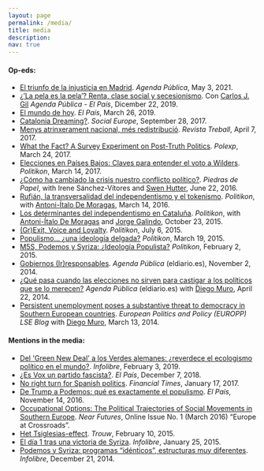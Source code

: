 ```yaml
---
layout: page
permalink: /media/
title: media
description: 
nav: true
---
```


#### Op-eds:

* [El triunfo de la injusticia en Madrid](https://agendapublica.es/el-triunfo-de-la-injusticia-en-madrid/).  _Agenda Pública_, May 3, 2021.
* [¿’La pela es la pela’? Renta, clase social y secesionismo](http://agendapublica.elpais.com/la-pela-es-la-pela-renta-clase-social-y-secesionismo/). Con [Carlos J. Gil](https://me.eui.eu/carlos-javier-gil-hernandez/) _Agenda Pública - El País_, Dicember 22, 2019.
* [El mundo de hoy](https://elpais.com/elpais/2019/03/25/opinion/1553524807_877132.html). _El País_, March 26, 2019.
* [Catalonia Dreaming?](https://www.socialeurope.eu/catalonia-dreaming). _Social Europe_, September 28, 2017.
* [Menys atrinxerament nacional, més redistribució](http://revistatreball.cat/menys-atrinxerament-nacional-mes-redistribucio/). _Revista Treball_, April 7, 2017.
* [What the Fact? A Survey Experiment on Post-Truth Politics](http://www.ub.edu/polexp/what-the-fact-a-survey-experiment-on-post-truth-politics/). _Polexp_, March 24, 2017.
* [Elecciones en Países Bajos: Claves para entender el voto a Wilders](http://politikon.es/2017/03/14/elecciones-en-paises-bajos-claves-para-entender-el-voto-a-wilders/). _Politikon_, March 14, 2017.
* [¿Cómo ha cambiado la crisis nuestro conflicto político?](http://www.eldiario.es/piedrasdepapel/Conflicto-Politico-Espana-campanas-electorales_6_529207096.html). _Piedras de Papel_, with Irene Sánchez-Vítores and [Swen Hutter](http://www.swen-hutter.eu), June 22, 2016.
* [Rufián, la transversalidad del independentismo y el tokenismo](http://politikon.es/2016/03/14/rufian-la-transversalidad-del-independentismo-y-el-tokenismo/). _Politikon_, with [Antoni-Ítalo De Moragas](https://sites.google.com/site/antoniitalodemoragas/), March 14, 2016.
* [Los determinantes del independentismo en Cataluña](http://politikon.es/2015/10/23/los-determinantes-del-independentismo-en-cataluna/). _Politikon_, with [Antoni-Ítalo De Moragas](https://sites.google.com/site/antoniitalodemoragas/) and [Jorge Galindo](https://elpais.com/autor/jorge_galindo/a), October 23, 2015.
* [(Gr)Exit, Voice and Loyalty](http://politikon.es/2015/07/06/grexit-voice-and-loyalty/). _Politikon_, July 6, 2015.
* [Populismo… ¿una ideología delgada?](http://politikon.es/2015/03/19/populismo-una-ideologia-delgada/) _Politikon_, March 19, 2015.
* [M5S, Podemos y Syriza: ¿Ideología Populista?](http://politikon.es/2015/02/02/m5s-podemos-y-syriza-ideologia-populista/) _Politikon_, February 2, 2015.
* [Gobiernos (Ir)responsables](http://www.eldiario.es/agendapublica/nueva-politica/Gobiernos-Irresponsables_0_320218258.html). _Agenda Pública_ (eldiario.es), November 2, 2014.
* [¿Qué pasa cuando las elecciones no sirven para castigar a los políticos que se lo merecen?](http://www.eldiario.es/agendapublica/nueva-politica/elecciones-sirven-castigar-politicos-merecen_0_251974853.html) _Agenda Pública_ (eldiario.es) with [Diego Muro](https://diegomuro.com), April 22, 2014.
* [Persistent unemployment poses a substantive threat to democracy in Southern European countries](http://blogs.lse.ac.uk/europpblog/2014/03/13/persistent-unemployment-poses-a-substantive-threat-to-democracy-in-southern-european-countries/). _European Politics and Policy (EUROPP) LSE Blog_ with [Diego Muro](https://diegomuro.com), March 13, 2014.


#### Mentions in the media:

* [Del 'Green New Deal' a los Verdes alemanes: ¿reverdece el ecologismo político en el mundo?](https://www.infolibre.es/noticias/politica/2019/01/30/del_green_new_deal_los_verdes_alemanes_esta_reverdeciendo_ecologismo_politico_mundo_91162_1012.html). _Infolibre_, February 3, 2019.
* [¿Es Vox un partido fascista?](https://elpais.com/politica/2018/12/05/actualidad/1544044017_653308.html). _El País_, December 7, 2018.
* [No right turn for Spanish politics](https://www.ft.com/content/414246f6-dbe4-11e6-86ac-f253db7791c6). _Financial Times_, January 17, 2017.
* [De Trump a Podemos: qué es exactamente el populismo](http://politica.elpais.com/politica/2016/11/14/actualidad/1479150607_282338.html). _El País_, November 14, 2016.
* [Occupational Options: The Political Trajectories of Social Movements in Southern Europe](http://nearfuturesonline.org/occupational-options-the-political-trajectories-of-social-movements-in-southern-europeresilientrising-lefts/). _Near Futures_, Online Issue No. 1 (March 2016) “Europe at Crossroads”.
* [Het Tsiglesias-effect](http://www.trouw.nl/tr/nl/4496/Buitenland/article/detail/3848299/2015/02/10/Het-Tsiglesias-effect.dhtml). _Trouw_, February 10, 2015.
* [El día 1 tras una victoria de Syriza](http://www.infolibre.es/noticias/mundo/2015/01/24/una_victoria_syriza_dia_1_27207_1022.html). _Infolibre_, January 25, 2015.
* [Podemos y Syriza: programas “idénticos”, estructuras muy diferentes](http://www.infolibre.es/noticias/politica/2014/12/19/podemos_syriza_parecidos_diferencias_25646_1012.html). _Infolibre_, December 21, 2014.



<!--## Public Talks:-->

<!--* [Catalan Referendum Crisis Roundtable](https://www.eui.eu/events/detail?eventid=142645) organised by The Robert Schuman Centre for Advanced Studies, October 10, 2017. [Watch it here](https://www.youtube.com/embed/4qDLPzt5Xmk).-->
<!--
<div style="line-height:150%;">
    <br>
</div>-->